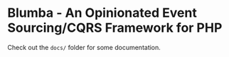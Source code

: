 Blumba - An Opinionated Event Sourcing/CQRS Framework for PHP
===============================================================

Check out the `docs/` folder for some documentation.
